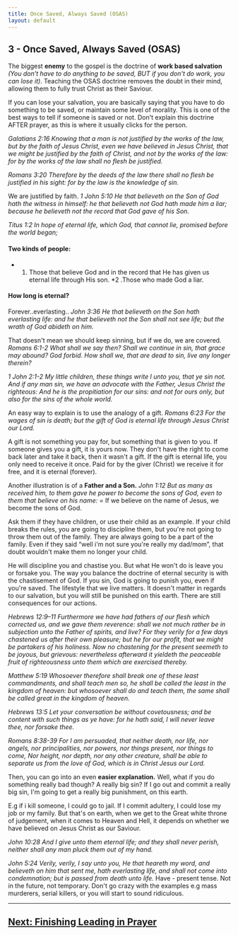 ```yaml
---
title: Once Saved, Always Saved (OSAS)
layout: default
---
```


## 3 - Once Saved, Always Saved (OSAS)

The biggest **enemy** to the gospel is the doctrine of **work based salvation** _(You don’t have to do anything to be saved, BUT if you don't do work, you can lose it)_. Teaching the OSAS doctrine removes the doubt in their mind, allowing them to fully trust Christ as their Saviour. 

If you can lose your salvation, you are basically saying that you have to do something to be saved, or maintain some level of morality. This is one of the best ways to tell if someone is saved or not. Don't explain this doctrine AFTER prayer, as this is where it usually clicks for the person.

  _Galatians 2:16
  Knowing that a man is not justified by the works of the law, but by the faith of Jesus Christ, even we have believed in Jesus Christ, that we might be justified by the faith of Christ, and not by the works of the law: for by the works of the law shall no flesh be justified._

  _Romans 3:20
  Therefore by the deeds of the law there shall no flesh be justified in his sight: for by the law is the knowledge of sin._

  We are justified by faith. 
  _1 John 5:10
  He that believeth on the Son of God hath the witness in himself: he that believeth not God hath made him a liar; because he believeth not the record that God gave of his Son._

  _Titus 1:2
  In hope of eternal life, which God, that cannot lie, promised before the world began;_

#### Two kinds of people: 
* 1. Those that believe God and in the record that He has given us eternal life through His son. 
*2 .Those who made God a liar. 

#### How long is eternal? 
Forever..everlasting..
  _John 3:36
   He that believeth on the Son hath everlasting life: and he that believeth not the Son shall not see life; but the wrath of God abideth on him._

That doesn't mean we should keep sinning, but if we do, we are covered.
   _Romans 6:1-2
   What shall we say then? Shall we continue in sin, that grace may abound? God forbid. How shall we, that are dead to sin, live any longer therein?_

  _1 John 2:1-2
  My little children, these things write I unto you, that ye sin not. And if any man sin, we have an advocate with the Father, Jesus Christ the righteous: And he is the propitiation for our sins: and not for ours only, but also for the sins of the whole world._

An easy way to explain is to use the analogy of a gift.
  _Romans 6:23
  For the wages of sin is death; but the gift of God is eternal life through Jesus Christ our Lord._

A gift is not something you pay for, but something that is given to you. If someone gives you a gift, it is yours now. They don't have the right to come back later and take it back, then it wasn't a gift. If the gift is eternal life, you only need to receive it once. Paid for by the giver (Christ) we receive it for free, and it is eternal (forever). 

Another illustration is of a **Father and a Son.**
  _John 1:12
  But as many as received him, to them gave he power to become the sons of God, even to them that believe on his name:_
= If we believe on the name of Jesus, we become the sons of God. 

Ask them if they have children, or use their child as an example. 
If your child breaks the rules, you are going to discipline them, but you're not going to throw them out of the family. They are always going to be a part of the family. Even if they said “well i'm not sure you're really my dad/mom”, that doubt wouldn't make them no longer your child. 

He will discipline you and chastise you. But what He won't do is leave you or forsake you. The way you balance the doctrine of eternal security is with the chastisement of God. If you sin, God is going to punish you, even if you're saved. The lifestyle that we live matters. It doesn't matter in regards to our salvation, but you will still be punished on this earth. There are still consequences for our actions. 

  _Hebrews 12:9–11
  Furthermore we have had fathers of our flesh which corrected us, and we gave them reverence: shall we not much rather be in subjection unto the Father of spirits, and live? For they verily for a few days chastened us after their own pleasure; but he for our profit, that we might be partakers of his holiness. Now no chastening for the present seemeth to be joyous, but grievous: nevertheless afterward it yieldeth the peaceable fruit of righteousness unto them which are exercised thereby._

  _Matthew 5:19
  Whosoever therefore shall break one of these least commandments, and shall teach men so, he shall be called the least in the kingdom of heaven: but whosoever shall do and teach them, the same shall be called great in the kingdom of heaven._

  _Hebrews 13:5
  Let your conversation be without covetousness; and be content with such things as ye have: for he hath said, I will never leave thee, nor forsake thee._

  _Romans 8:38-39
  For I am persuaded, that neither death, nor life, nor angels, nor principalities, nor powers, nor things present, nor things to come, Nor height, nor depth, nor any other creature, shall be able to separate us from the love of God, which is in Christ Jesus our Lord._

Then, you can go into an even **easier explanation.**
Well, what if you do something really bad though? A really big sin? 
If I go out and commit a really big sin, I'm going to get a really big punishment, on this earth. 

E.g if i kill someone, I could go to jail. If I commit adultery, I could lose my job or my family. 
But that's on earth, when we get to the Great white throne of judgement, when it comes to Heaven and Hell, it depends on whether we have believed on Jesus Christ as our Saviour. 

  _John 10:28
  And I give unto them eternal life; and they shall never perish, neither shall any man pluck them out of my hand._

  _John 5:24
  Verily, verily, I say unto you, He that heareth my word, and believeth on him that sent me, hath everlasting life, and shall not come into condemnation; but is passed from death unto life._
Have - present tense. Not in the future, not temporary. 
Don't go crazy with the examples e.g mass murderers, serial killers, or you will start to sound ridiculous. 

---

## [Next: Finishing Leading in Prayer](soulwinning/soulwinning-instruction/lead-in-prayer)
